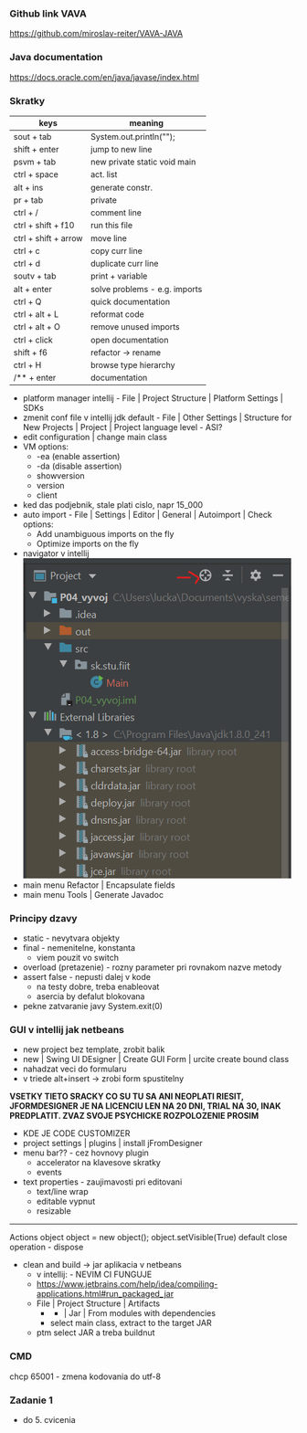 ### Github link VAVA
https://github.com/miroslav-reiter/VAVA-JAVA

### Java documentation
https://docs.oracle.com/en/java/javase/index.html

### Skratky
| keys                 | meaning                       |
| -------------------- | ----------------------------- |
| sout + tab           | System.out.println("");       |
| shift + enter        | jump to new line              |
| psvm + tab           | new private static void main  |
| ctrl + space         | act. list                     |
| alt + ins            | generate constr.              |
| pr + tab             | private                       |
| ctrl + /             | comment line                  |
| ctrl + shift + f10   | run this file                 |
| ctrl + shift + arrow | move line                     |
| ctrl + c             | copy curr line                |
| ctrl + d             | duplicate curr line           |
| soutv + tab          | print + variable              |
| alt + enter          | solve problems - e.g. imports |
| ctrl + Q             | quick documentation           |
| ctrl + alt + L       | reformat code                 |
| ctrl + alt + O       | remove unused imports         |
| ctrl + click         | open documentation            |
| shift + f6           | refactor -> rename            |
| ctrl + H             | browse type hierarchy         |
| /** + enter          | documentation                 |


- platform manager intellij - File | Project Structure | Platform Settings | SDKs
- zmenit conf file v intellij jdk default - File | Other Settings | Structure for New Projects | Project | Project language level - ASI?
- edit configuration | change main class
- VM options:
  - -ea (enable assertion)
  - -da (disable assertion)
  - showversion
  - version
  - client
- ked das podjebnik, stale plati cislo, napr 15_000
- auto import - File | Settings | Editor | General | Autoimport | Check options:
  - Add unambiguous imports on the fly
  - Optimize imports on the fly
- navigator v intellij <br> ![navigator intellij](images/navigator-intellij.png)
- main menu Refactor | Encapsulate fields
- main menu Tools | Generate Javadoc


### Principy dzavy
- static - nevytvara objekty
- final - nemenitelne, konstanta
  - viem pouzit vo switch
- overload (pretazenie) - rozny parameter pri rovnakom nazve metody
- assert false - nepusti dalej v kode
  - na testy dobre, treba enableovat
  - asercia by defalut blokovana
- pekne zatvaranie javy System.exit(0)


### GUI v intellij jak netbeans
- new project bez template, zrobit balik
- new | Swing UI DEsigner | Create GUI Form | urcite create bound class
- nahadzat veci do formularu
- v triede alt+insert -> zrobi form spustitelny

__VSETKY TIETO SRACKY CO SU TU SA ANI NEOPLATI RIESIT, JFORMDESIGNER JE NA LICENCIU LEN NA 20 DNI, TRIAL NA 30, INAK PREDPLATIT. ZVAZ SVOJE PSYCHICKE ROZPOLOZENIE PROSIM__
- KDE JE CODE CUSTOMIZER
- project settings | plugins | install jFromDesigner
- menu bar?? - cez hovnovy plugin
  - accelerator na klavesove skratky
  - events
- text properties - zaujimavosti pri editovani
  - text/line wrap
  - editable vypnut
  - resizable

---
Actions
object object = new object();
object.setVisible(True)
default close operation - dispose

- clean and build -> jar aplikacia v netbeans
  - v intellij: - NEVIM CI FUNGUJE
  - https://www.jetbrains.com/help/idea/compiling-applications.html#run_packaged_jar
  - File | Project Structure | Artifacts
    - + | Jar | From modules with dependencies
    - select main class, extract to the target JAR
  - ptm select JAR a treba buildnut


### CMD
chcp 65001 - zmena kodovania do utf-8


### Zadanie 1
- do 5. cvicenia
